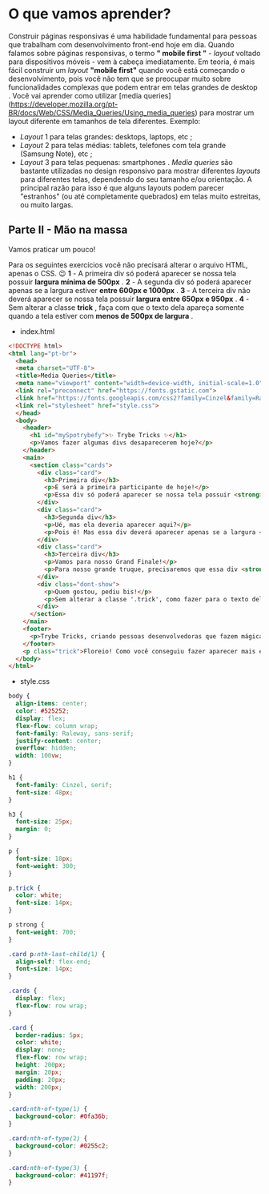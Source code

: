 # O que vamos aprender?

Construir páginas responsivas é uma habilidade fundamental para pessoas que trabalham com desenvolvimento front-end hoje em dia. Quando falamos sobre páginas responsivas, o termo **" mobile first "** - *layout* voltado para dispositivos móveis - vem à cabeça imediatamente.
Em teoria, é mais fácil construir um *layout* **"mobile first"** quando você está começando o desenvolvimento, pois você não tem que se preocupar muito sobre funcionalidades complexas que podem entrar em telas grandes de desktop .
Você vai aprender como utilizar [media queries] (https://developer.mozilla.org/pt-BR/docs/Web/CSS/Media_Queries/Using_media_queries) para mostrar um layout diferente em tamanhos de tela diferentes.
Exemplo:
* *Layout* 1 para telas grandes: desktops, laptops, etc ;
* *Layout* 2 para telas médias: tablets, telefones com tela grande (Samsung Note), etc ;
* *Layout* 3 para telas pequenas: smartphones .
*Media queries* são bastante utilizadas no design responsivo para mostrar diferentes *layouts* para diferentes telas, dependendo do seu tamanho e/ou orientação. A principal razão para isso é que alguns layouts podem parecer "estranhos" (ou até completamente quebrados) em telas muito estreitas, ou muito largas.


## Parte II - Mão na massa

Vamos praticar um pouco!

Para os seguintes exercícios você não precisará alterar o arquivo HTML, apenas o CSS. 😉
**1** - A primeira div só poderá aparecer se nossa tela possuir **largura mínima de 500px** .
**2** - A segunda div só poderá aparecer apenas se a largura estiver **entre 600px e 1000px** .
**3** - A terceira div não deverá aparecer se nossa tela possuir **largura entre 650px e 950px** .
**4** - Sem alterar a classe **trick** , faça com que o texto dela apareça somente quando a tela estiver com **menos de 500px de largura** .

* index.html

```html
<!DOCTYPE html>
<html lang="pt-br">
  <head>
  <meta charset="UTF-8">
  <title>Media Queries</title>
  <meta name="viewport" content="width=device-width, initial-scale=1.0">
  <link rel="preconnect" href="https://fonts.gstatic.com">
  <link href="https://fonts.googleapis.com/css2?family=Cinzel&family=Raleway:wght@300;700&display=swap" rel="stylesheet">
  <link rel="stylesheet" href="style.css">
  </head>
  <body>
    <header>
      <h1 id="mySpotrybefy">✨ Trybe Tricks ✨</h1>
      <p>Vamos fazer algumas divs desaparecerem hoje?</p>
    </header>
    <main>
      <section class="cards">
        <div class="card">
          <h3>Primeira div</h3>
          <p>E será a primeira participante de hoje!</p>
          <p>Essa div só poderá aparecer se nossa tela possuir <strong>largura mínima</strong> de 500px.</p>
        </div>
        <div class="card">
          <h3>Segunda div</h3>
          <p>Ué, mas ela deveria aparecer aqui?</p>
          <p>Pois é! Mas essa div deverá aparecer apenas se a largura <strong>estiver entre</strong> 600px e 1000px.</p>
        </div>
        <div class="card">
          <h3>Terceira div</h3>
          <p>Vamos para nosso Grand Finale!</p>
          <p>Para nosso grande truque, precisaremos que essa div <strong>não apareça</strong> entre 650px e 950px.</p>
        </div>
        <div class="dont-show">
          <p>Quem gostou, pediu bis!</p>
          <p>Sem alterar a classe '.trick', como fazer para o texto dela aparecer quando a tela estiver com menos de 500px de largura?</p>
        </div>
      </section>
    </main>    
    <footer>
      <p>Trybe Tricks, criando pessoas desenvolvedoras que fazem mágica com as mãos!</p>
    </footer>
    <p class="trick">Floreio! Como você conseguiu fazer aparecer mais essa caixa de texto?</p>
  </body>
</html>
```

* style.css

```css
body {
  align-items: center;
  color: #525252;
  display: flex;
  flex-flow: column wrap;
  font-family: Raleway, sans-serif;
  justify-content: center;
  overflow: hidden;
  width: 100vw;
}

h1 {
  font-family: Cinzel, serif;
  font-size: 48px;
}

h3 {
  font-size: 25px;
  margin: 0;
}

p {
  font-size: 18px;
  font-weight: 300;
}

p.trick {
  color: white;
  font-size: 14px;
}

p strong {
  font-weight: 700;
}

.card p:nth-last-child(1) {
  align-self: flex-end;
  font-size: 14px;
}

.cards {
  display: flex;
  flex-flow: row wrap;
}

.card {
  border-radius: 5px;
  color: white;
  display: none;
  flex-flow: row wrap;
  height: 200px;
  margin: 20px;
  padding: 20px;
  width: 200px;
}

.card:nth-of-type(1) {
  background-color: #0fa36b;
}

.card:nth-of-type(2) {
  background-color: #0255c2;
}

.card:nth-of-type(3) {
  background-color: #41197f;
}
```


